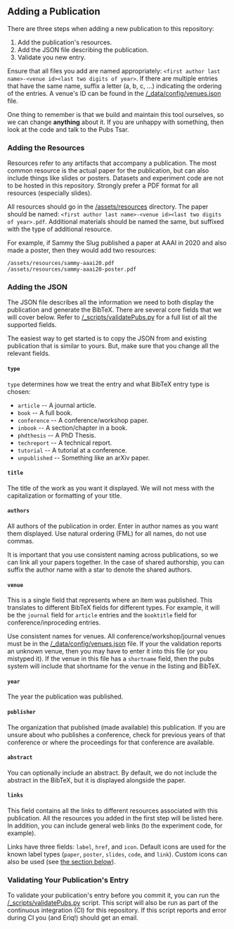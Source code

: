 ## Adding a Publication

There are three steps when adding a new publication to this repository:
1) Add the publication's resources.
2) Add the JSON file describing the publication.
3) Validate you new entry.

Ensure that all files you add are named appropriately: `<first author last name>-<venue id><last two digits of year>`.
If there are multiple entries that have the same name, suffix a letter (a, b, c, ...) indicating the ordering of the entries.
A venue's ID can be found in the [/_data/config/venues.json](_data/config/venues.json) file.

One thing to remember is that we build and maintain this tool ourselves, so we can change **anything** about it.
If you are unhappy with something, then look at the code and talk to the Pubs Tsar.

### Adding the Resources

Resources refer to any artifacts that accompany a publication.
The most common resource is the actual paper for the publication, but can also include things like slides or posters.
Datasets and experiment code are not to be hosted in this repository.
Strongly prefer a PDF format for all resources (especially slides).

All resources should go in the [/assets/resources](assets/resources) directory.
The paper should be named: `<first author last name>-<venue id><last two digits of year>.pdf`.
Additional materials should be named the same, but suffixed with the type of additional resource.

For example, if Sammy the Slug published a paper at AAAI in 2020 and also made a poster, then they would add two resources:
```
/assets/resources/sammy-aaai20.pdf
/assets/resources/sammy-aaai20-poster.pdf
```

### Adding the JSON

The JSON file describes all the information we need to both display the publication and generate the BibTeX.
There are several core fields that we will cover below.
Refer to [/_scripts/validatePubs.py](_scripts/validatPubs.py) for a full list of all the supported fields.

The easiest way to get started is to copy the JSON from and existing publication that is similar to yours.
But, make sure that you change all the relevant fields.

#### `type`

`type` determines how we treat the entry and what BibTeX entry type is chosen:
- `article` -- A journal article.
- `book` -- A full book.
- `conference` -- A conference/workshop paper.
- `inbook` -- A section/chapter in a book.
- `phdthesis` -- A PhD Thesis.
- `techreport` -- A technical report.
- `tutorial` -- A tutorial at a conference.
- `unpublished` -- Something like an arXiv paper.

#### `title`

The title of the work as you want it displayed.
We will not mess with the capitalization or formatting of your title.

#### `authors`

All authors of the publication in order.
Enter in author names as you want them displayed.
Use natural ordering (FML) for all names, do not use commas.

It is important that you use consistent naming across publications,
so we can link all your papers together.
In the case of shared authorship, you can suffix the author name with a star to denote the shared authors.

#### `venue`

This is a single field that represents where an item was published.
This translates to different BibTeX fields for different types.
For example, it will be the `journal` field for `article` entries and the `booktitle` field for conference/inproceding entries.

Use consistent names for venues.
All conference/workshop/journal venues must be in the [/_data/config/venues.json](_data/config/venues.json) file.
If your the validation reports an unknown venue, then you may have to enter it into this file (or you mistyped it).
If the venue in this file has a `shortname` field, then the pubs system will include that shortname for the venue in the listing and BibTeX.

#### `year`

The year the publication was published.

#### `publisher`

The organization that published (made available) this publication.
If you are unsure about who publishes a conference,
check for previous years of that conference or where the proceedings for that conference are available.

#### `abstract`

You can optionally include an abstract.
By default, we do not include the abstract in the BibTeX, but it is displayed alongside the paper.

#### `links`

This field contains all the links to different resources associated with this publication.
All the resources you added in the first step will be listed here.
In addition, you can include general web links (to the experiment code, for example).

Links have three fields: `label`, `href`, and `icon`.
Default icons are used for the known label types (`paper`, `poster`, `slides`, `code`, and `link`).
Custom icons can also be used (see [the section below](#using-custom-link-icons)).

### Validating Your Publication's Entry

To validate your publication's entry before you commit it, you can run the [/_scripts/validatePubs.py](_scripts/validatePubs.py) script.
This script will also be run as part of the continuous integration (CI) for this repository.
If this script reports and error during CI you (and Eriq!) should get an email.

